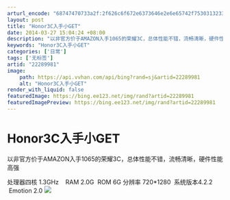 ```yaml
---
arturl_encode: "68747470733a2f:2f626c6f672e6373646e2e6e65742f75303132333536333734:2f61727469636c652f64657461696c732f3232323839393831"
layout: post
title: "Honor3C入手小GET"
date: 2014-03-27 15:04:24 +08:00
description: "以非官方价于AMAZON入手1065的荣耀3C，总体性能不错，流畅清晰，硬件性能高强处理器四核 1."
keywords: "Honor3C入手小GET"
categories: ['日常']
tags: ['无标签']
artid: "22289981"
image:
    path: https://api.vvhan.com/api/bing?rand=sj&artid=22289981
    alt: "Honor3C入手小GET"
render_with_liquid: false
featuredImage: https://bing.ee123.net/img/rand?artid=22289981
featuredImagePreview: https://bing.ee123.net/img/rand?artid=22289981
---
```


# Honor3C入手小GET

以非官方价于AMAZON入手1065的荣耀3C，总体性能不错，流畅清晰，硬件性能高强

处理器四核 1.3GHz    RAM 2.0G  ROM 6G 分辨率 720*1280  系统版本4.2.2  Emotion 2.0
![](https://img-blog.csdn.net/20140327150159296)
